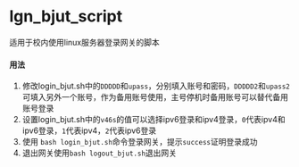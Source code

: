 # lgn_bjut_script

适用于校内使用linux服务器登录网关的脚本

#### 用法

1. 修改login_bjut.sh中的`DDDDD`和`upass`，分别填入账号和密码，`DDDDD2`和`upass2`可填入另外一个账号，作为备用账号使用，主号停机时备用账号可以替代备用账号登录
2. 设置login_bjut.sh中的`v46s`的值可以选择ipv6登录和ipv4登录，`0`代表ipv4和ipv6登录，`1`代表ipv4，`2`代表ipv6登录
3. 使用 `bash login_bjut.sh`命令登录网关，提示`success`证明登录成功
4. 退出网关使用`bash logout_bjut.sh`退出网关
